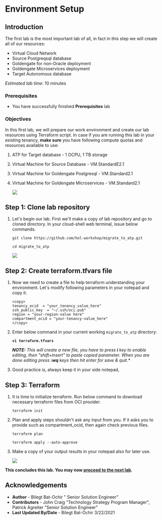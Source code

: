 # Environment Setup

## Introduction

The first lab is the most important lab of all, in fact in this step we will create all of our resources:

- Virtual Cloud Network
- Source Postgreqsql database
- Goldengate for non-Oracle deployment
- Goldengate Microservices deployment
- Target Autonomous database

*Estimated lab time*: 10 minutes

### Prerequisites

* You have successfully finished **Prerequisites** lab

### Objectives

In this first lab, we will prepare our work environment and create our lab resources using Terraform script.
In case if you are running this lab in your existing tenancy, **make sure** you have following compute quotas and resources available to use:

1. ATP for Target database - 1 OCPU, 1 TB storage
2. Virtual Machine for Source Database - VM.StandardE2.1
3. Virtual Machine for Goldengate Postgresql - VM.Standard2.1  
4. Virtual Machine for Goldengate Microservices - VM.Standard2.1

	![](/images/architecture.png)

## **Step 1**: Clone lab repository

1. Let's begin our lab. First we'll make a copy of lab repository and go to cloned directory. In your cloud-shell web terminal, issue below commands.

	```
	git clone https://github.com/hol-workshop/migrate_to_atp.git

	cd migrate_to_atp
	```

	![](/images/1.Git.PNG)

## **Step 2**: Create terraform.tfvars file

1. Now we need to create a file to help terraform understanding your environment. Let's modify following parameters in your notepad and copy it.

	```
	<copy>
	tenancy_ocid  = "your_tenancy_value_here"
	ssh_public_key  = "~/.ssh/oci.pub"
	region = "your-region-value here"
	compartment_ocid = "your-tenancy-value_here"
	</copy>
	```

2. Enter below command in your current working `migrate_to_atp` directory:

	**`vi terraform.tfvars`**

	_**NOTE:** This will create a new file, you have to press **i** key to enable editing, then "shift+insert" to paste copied parameter. When you are done editing press **:wq** keys then hit enter for save & quit.*_

3. Good practice is, always keep it in your side notepad,

## **Step 3**: Terraform 

1. It is time to initialize terraform. Run below command to download necessary terraform files from OCI provider.

	```
	terraform init
	```

2. Plan and apply steps shouldn't ask any input from you. If it asks you to provide such as compartment_ocid, then again check previous files.

	```
	terraform plan

	terraform apply --auto-approve
	``` 

3. Make a copy of your output results in your notepad also for later use.

	![](/images/1.git_1.PNG)


**This concludes this lab. You may now [proceed to the next lab](#next).**

## Acknowledgements

* **Author** - Bilegt Bat-Ochir " Senior Solution Engineer"
* **Contributors** - John Craig "Technology Strategy Program Manager", Patrick Agreiter "Senior Solution Engineer"
* **Last Updated By/Date** - Bilegt Bat-Ochir 3/22/2021